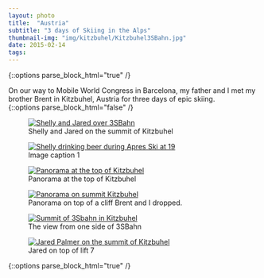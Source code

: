 ```yaml
---
layout: photo
title:  "Austria"
subtitle: "3 days of Skiing in the Alps"
thumbnail-img: "img/kitzbuhel/Kitzbuhel3SBahn.jpg"
date: 2015-02-14
tags:
---
```



{::options parse_block_html="true" /}
<section class="container container--big">
On our way to Mobile World Congress in Barcelona, my father and I met my brother Brent in Kitzbuhel, Austria for three days of epic skiing.
</section>
{::options parse_block_html="false" /}


<section class="photoset" itemscope itemtype="http://schema.org/ImageGallery">

  <figure class="photoset-item" itemprop="associatedMedia" itemscope itemtype="http://schema.org/ImageObject">
    <a class="no-smoothstate" href="../../../../img/kitzbuhel/Kitzbuhel3SBahn.jpg" itemprop="contentUrl" data-size="2048x1536">
      <img class="lazy" src="http://luis-almeida.github.io/unveil/img/loader.gif" data-src="../../../../img/kitzbuhel/Kitzbuhel3SBahn.jpg" alt="Shelly and Jared over 3SBahn">
    </a>
    <figcaption itemprop="caption description">Shelly and Jared on the summit of Kitzbuhel</figcaption>
  </figure>
  <figure class="photoset-item" itemprop="associatedMedia" itemscope itemtype="http://schema.org/ImageObject">
    <a class="no-smoothstate" href="../../../../img/kitzbuhel/Kitzbuhel19.jpg" itemprop="contentUrl" data-size="3246x2448">
      <img class="lazy" src="http://luis-almeida.github.io/unveil/img/loader.gif" data-src="../../../../img/kitzbuhel/Kitzbuhel19.jpg" alt="Shelly drinking beer during Apres Ski at 19">
    </a>
    <figcaption itemprop="caption description">Image caption  1</figcaption>
  </figure>
  <figure class="photoset-item" itemprop="associatedMedia" itemscope itemtype="http://schema.org/ImageObject">
    <a class="no-smoothstate" href="../../../../img/kitzbuhel/KitzbuhelPanorama.jpg" data-size="4980x1536">
      <img class="lazy" src="http://luis-almeida.github.io/unveil/img/loader.gif"  data-src="../../../../img/kitzbuhel/KitzbuhelPanorama.jpg" alt="Panorama at the top of Kitzbuhel" >
    </a>
    <figcaption itemprop="caption description">Panorama at the top of Kitzbuhel</figcaption>
  </figure>
  <figure class="photoset-item" itemprop="associatedMedia" itemscope itemtype="http://schema.org/ImageObject">
    <a class="no-smoothstate" href="../../../../img/kitzbuhel/KitzbuhelTopCliffPanorama.jpg" itemprop="contentUrl" data-size="2000x343">
      <img class="lazy" src="http://luis-almeida.github.io/unveil/img/loader.gif" data-src="../../../../img/kitzbuhel/KitzbuhelTopCliffPanorama.jpg" alt="Panorama on summit Kitzbuhel" Cliff>
    </a>
    <figcaption itemprop="caption description">Panorama on top of a cliff Brent and I dropped.</figcaption>
  </figure>
  <figure class="photoset-item" itemprop="associatedMedia" itemscope itemtype="http://schema.org/ImageObject">
    <a class="no-smoothstate" href="../../../../img/kitzbuhel/KitzbuhelPanorama.jpg" data-size="2060x636">
      <img class="lazy" src="http://luis-almeida.github.io/unveil/img/loader.gif"  data-src="../../../../img/kitzbuhel/KitzbuhelSkis.jpg" alt="Summit of 3Sbahn in Kitzbuhel" >
    </a>
    <figcaption itemprop="caption description">The view from one side of 3SBahn</figcaption>
  </figure>
  <figure class="photoset-item" itemprop="associatedMedia" itemscope itemtype="http://schema.org/ImageObject">
    <a class="no-smoothstate"  href="../../../../img/kitzbuhel/KitzbuhelJared.jpg" itemprop="contentUrl" data-size="2048x1536">
      <img class="lazy" src="http://luis-almeida.github.io/unveil/img/loader.gif" data-src="../../../../img/kitzbuhel/KitzbuhelJared.jpg" alt="Jared Palmer on the summit of Kitzbuhel">
    </a>
    <figcaption itemprop="caption description">Jared on top of lift 7</figcaption>
  </figure>

</section>
{::options parse_block_html="true" /}
